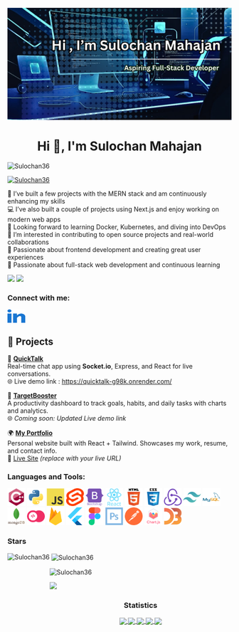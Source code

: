 ![Banner](https://github.com/Sulochan36/Sulochan36/blob/main/gitbanner.png)


<h1 align="center">Hi 👋, I'm Sulochan Mahajan</h1>
<p align="left"> <img src="https://komarev.com/ghpvc/?username=Sulochan36&label=Profile%20views&color=0e75b6&style=flat" alt="Sulochan36" /> </p>

<p align="left"> <a href="https://github.com/ryo-ma/github-profile-trophy"><img src="https://github-profile-trophy.vercel.app/?username=Sulochan36&theme=onedark" alt="Sulochan36" /></a> </p>

🔭 I’ve built a few projects with the MERN stack and am continuously enhancing my skills  
💻 I’ve also built a couple of projects using Next.js and enjoy working on modern web apps  
🌱 Looking forward to learning Docker, Kubernetes, and diving into DevOps  
👯 I’m interested in contributing to open source projects and real-world collaborations  
🎨 Passionate about frontend development and creating great user experiences  
🚀 Passionate about full-stack web development and continuous learning  

 










<div> <a href="https://www.linkedin.com/in/Sulochan Mahajan" target="_blank"><img src="https://img.shields.io/badge/LinkedIn-0077B5?style=for-the-badge&logo=linkedin&logoColor=white" target="_blank"></a>
<a href="https://github.com/Sulochan36" target="_blank"><img src="https://img.shields.io/badge/GitHub-100000?style=for-the-badge&logo=github&logoColor=white" target="_blank"></a>
</div><h3 align="left">Connect with me:</h3>
<p align="left">
<a href="https://linkedin.com/in/Sulochan Mahajan" target="blank"><img align="center" src="https://raw.githubusercontent.com/teamedwardforever/Readme-Generator/71f25dd8b98329b168142a6b782a107b75eab178/svg/Social/linked-in-alt.svg" alt="Sulochan Mahajan" height="30" width="40" /></a></p>



## 💼 Projects

🚀 **[QuickTalk](https://github.com/Sulochan36/QuickTalk)**  
Real-time chat app using **Socket.io**, Express, and React for live conversations.  
🌐 Live demo link : https://quicktalk-g98k.onrender.com/

🎯 **[TargetBooster](https://github.com/Sulochan36/TargetBooster)**  
A productivity dashboard to track goals, habits, and daily tasks with charts and analytics.  
🌐 _Coming soon: Updated Live demo link_

🌍 **[My Portfolio](https://github.com/Sulochan36/My-Portfolio)**  
Personal website built with React + Tailwind. Showcases my work, resume, and contact info.  
🔗 [Live Site](https://sulochan-mahajan.vercel.app/) _(replace with your live URL)_



<h3 align="left">Languages and Tools:</h3>
<p align="left">
<img src="https://raw.githubusercontent.com/teamedwardforever/Readme-Generator/71f25dd8b98329b168142a6b782a107b75eab178/svg/Skills/Languages/cplusplus-original.svg" alt="CPP" width="40" height="40"/>
<img src="https://raw.githubusercontent.com/teamedwardforever/Readme-Generator/71f25dd8b98329b168142a6b782a107b75eab178/svg/Skills/Languages/python-original.svg" alt="Python" width="40" height="40"/>
<img src="https://raw.githubusercontent.com/teamedwardforever/Readme-Generator/71f25dd8b98329b168142a6b782a107b75eab178/svg/Skills/Languages/javascript-original.svg" alt="Javascript" width="40" height="40"/>
<img src="https://raw.githubusercontent.com/teamedwardforever/Readme-Generator/71f25dd8b98329b168142a6b782a107b75eab178/svg/Skills/Frontend/Svelte_Logo.svg" alt="Svelte" width="40" height="40"/>
<img src="https://raw.githubusercontent.com/teamedwardforever/Readme-Generator/71f25dd8b98329b168142a6b782a107b75eab178/svg/Skills/Frontend/bootstrap-plain-wordmark.svg" alt="Bootstrap" width="40" height="40"/>
<img src="https://raw.githubusercontent.com/teamedwardforever/Readme-Generator/71f25dd8b98329b168142a6b782a107b75eab178/svg/Skills/Frontend/react-original-wordmark.svg" alt="React" width="40" height="40"/>
<img src="https://raw.githubusercontent.com/teamedwardforever/Readme-Generator/71f25dd8b98329b168142a6b782a107b75eab178/svg/Skills/Frontend/html5-original-wordmark.svg" alt="HTML" width="40" height="40"/>
<img src="https://raw.githubusercontent.com/teamedwardforever/Readme-Generator/71f25dd8b98329b168142a6b782a107b75eab178/svg/Skills/Frontend/css3-original-wordmark.svg" alt="Css" width="40" height="40"/>
<img src="https://raw.githubusercontent.com/teamedwardforever/Readme-Generator/71f25dd8b98329b168142a6b782a107b75eab178/svg/Skills/Frontend/redux-original.svg" alt="Redux" width="40" height="40"/>
<img src="https://raw.githubusercontent.com/teamedwardforever/Readme-Generator/71f25dd8b98329b168142a6b782a107b75eab178/svg/Skills/Frontend/tailwindcss-icon.svg" alt="Tailwindcss" width="40" height="40"/>
<img src="https://raw.githubusercontent.com/teamedwardforever/Readme-Generator/71f25dd8b98329b168142a6b782a107b75eab178/svg/Skills/Database/mysql-original-wordmark.svg" alt="Mysql" width="40" height="40"/>
<img src="https://raw.githubusercontent.com/teamedwardforever/Readme-Generator/71f25dd8b98329b168142a6b782a107b75eab178/svg/Skills/Database/mongodb-original-wordmark.svg" alt="Mongodb" width="40" height="40"/>
<img src="https://raw.githubusercontent.com/teamedwardforever/Readme-Generator/71f25dd8b98329b168142a6b782a107b75eab178/svg/Skills/BackendService/appwriteio-icon.svg" alt="Appwrite" width="40" height="40"/>
<img src="https://raw.githubusercontent.com/teamedwardforever/Readme-Generator/71f25dd8b98329b168142a6b782a107b75eab178/svg/Skills/BackendService/firebase-icon.svg" alt="Firebase" width="40" height="40"/>
<img src="https://raw.githubusercontent.com/teamedwardforever/Readme-Generator/71f25dd8b98329b168142a6b782a107b75eab178/svg/Skills/Mobile/flutterio-icon.svg" alt="Flutter" width="40" height="40"/>
<img src="https://raw.githubusercontent.com/teamedwardforever/Readme-Generator/71f25dd8b98329b168142a6b782a107b75eab178/svg/Skills/Software/figma-icon.svg" alt="Figma" width="40" height="40"/>
<img src="https://raw.githubusercontent.com/teamedwardforever/Readme-Generator/71f25dd8b98329b168142a6b782a107b75eab178/svg/Skills/Software/photoshop-line.svg" alt="Photoshop" width="40" height="40"/>
<img src="https://raw.githubusercontent.com/teamedwardforever/Readme-Generator/71f25dd8b98329b168142a6b782a107b75eab178/svg/Skills/Software/getpostman-icon.svg" alt="Postman" width="40" height="40"/>
<img src="https://raw.githubusercontent.com/teamedwardforever/Readme-Generator/71f25dd8b98329b168142a6b782a107b75eab178/svg/Skills/Visualization/logo-title.svg" alt="Chart Js" width="40" height="40"/>
<img src="https://raw.githubusercontent.com/teamedwardforever/Readme-Generator/71f25dd8b98329b168142a6b782a107b75eab178/svg/Skills/Visualization/d3js-original.svg" alt="D3js" width="40" height="40"/>
</p>

<h3 align="left">Stars</h3>
<img align="left" height="180em" src="https://github-readme-stats.vercel.app/api/top-langs/?username=Sulochan36&hide_progress=true&theme=dark" alt=Sulochan36 />

<p>&nbsp;<img align="center" height="180em" src="https://github-readme-stats.vercel.app/api?username=Sulochan36&show_icons=true&locale=en&theme=dark" alt="Sulochan36" /></p>

<p><img align="center" height="180em" src="https://github-readme-streak-stats.herokuapp.com/?user=Sulochan36&theme=dark" alt="Sulochan36" /></p>

<img src="https://user-images.githubusercontent.com/73097560/115834477-dbab4500-a447-11eb-908a-139a6edaec5c.gif"><h3 align="center">Statistics</h3>
<div align="center">
<a href="https://github.com/Sulochan36">
<img align="center" src="http://github-profile-summary-cards.vercel.app/api/cards/stats?username=Sulochan36&theme=2077" height="180em" />
<img align="center" src="http://github-profile-summary-cards.vercel.app/api/cards/most-commit-language?username=Sulochan36&theme=2077" height="180em" />
<img align="center" src="http://github-profile-summary-cards.vercel.app/api/cards/repos-per-language?username=Sulochan36&theme=2077" height="180em" />
<img align="center" src="http://github-profile-summary-cards.vercel.app/api/cards/productive-time?username=Sulochan36&theme=2077" height="180em" />
<img align="center" src="http://github-profile-summary-cards.vercel.app/api/cards/profile-details?username=Sulochan36&theme=2077" height="180em" />
</div>
